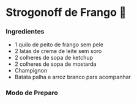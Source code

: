 # Strogonoff de Frango :chicken:

### Ingredientes

- 1 quilo de peito de frango sem pele
- 2 latas de creme de leite sem soro
- 2 colheres de sopa de ketchup
- 2 colheres de sopa de mostarda
- Champignon
- Batata palha e arroz branco para acompanhar

### Modo de Preparo

 
